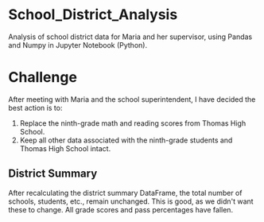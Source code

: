 # School_District_Analysis

Analysis of school district data for Maria and her supervisor, using Pandas and Numpy in Jupyter Notebook (Python).

# Challenge

After meeting with Maria and the school superintendent, I have decided the best action is to:
  1. Replace the ninth-grade math and reading scores from Thomas High School.
  2. Keep all other data associated with the ninth-grade students and Thomas High School intact.
  
## District Summary

After recalculating the district summary DataFrame, the total number of schools, students, etc., remain unchanged. This is good, as we didn't want these to change. All grade scores and pass percentages have fallen. 
